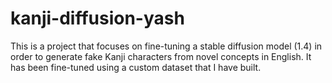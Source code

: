 # kanji-diffusion-yash
This is a project that focuses on fine-tuning a stable diffusion model (1.4) in order to generate fake Kanji characters from novel concepts in English. It has been fine-tuned using a custom dataset that I have built.
